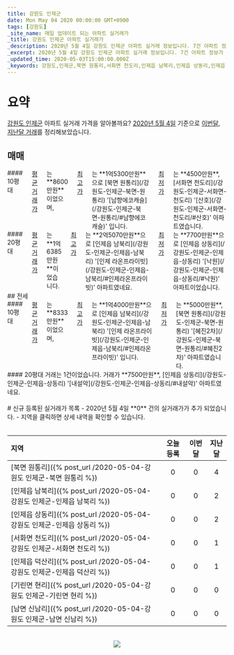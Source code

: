 ```yaml
---
title: 강원도 인제군
date: Mon May 04 2020 00:00:00 GMT+0900
tags: [강원도]
_site_name: 매일 업데이트 되는 아파트 실거래가
_title: 강원도 인제군 아파트 실거래가
_description: 2020년 5월 4일 강원도 인제군 아파트 실거래 정보입니다. 7건 아파트 정보가 있습니다.
_excerpt: 2020년 5월 4일 강원도 인제군 아파트 실거래 정보입니다. 7건 아파트 정보가 있습니다.
_updated_time: 2020-05-03T15:00:00.000Z
_keywords: 강원도,인제군,북면 원통리,서화면 천도리,인제읍 남북리,인제읍 상동리,인제읍 덕산리,남면 신남리,기린면 현리
---
```



# 요약
<ins>강원도 인제군</ins> 아파트 실거래 가격을 알아볼까요? <ins>2020년 5월 4일</ins> 기준으로 <ins>이번달, 지난달 거래</ins>를 정리해보았습니다.

## 매매
<div class="container">
<div class="six columns" markdown="1">
#### 10평대
<ins>평균 거래가</ins>는 **8600만원**이었으며, <ins>최고가</ins>는 **1억5300만원**으로 [북면 원통리](/강원도-인제군-북면-원통리) '[남향에코캐슬](/강원도-인제군-북면-원통리/#남향에코캐슬)' 입니다. <ins>최저가</ins>는 **4500만원**, [서화면 천도리](/강원도-인제군-서화면-천도리) '[산호](/강원도-인제군-서화면-천도리/#산호)' 아파트였습니다.
</div>
<div class="six columns" markdown="1">
#### 20평대
<ins>평균 거래가</ins>는 **1억6385만원**이었습니다. <ins>최고가</ins>는 **2억5070만원**으로 [인제읍 남북리](/강원도-인제군-인제읍-남북리) '[인제 라온프라이빗](/강원도-인제군-인제읍-남북리/#인제라온프라이빗)' 아파트였네요. <ins>최저가</ins>는 **7700만원**으로 [인제읍 상동리](/강원도-인제군-인제읍-상동리) '[낙원](/강원도-인제군-인제읍-상동리/#낙원)' 아파트이었습니다.
</div>
</div>
## 전세
<div class="container">
<div class="six columns" markdown="1">
#### 10평대
<ins>평균 거래가</ins>는 **8333만원**이었으며, <ins>최고가</ins>는 **1억4000만원**으로 [인제읍 남북리](/강원도-인제군-인제읍-남북리) '[인제 라온프라이빗](/강원도-인제군-인제읍-남북리/#인제라온프라이빗)' 입니다. <ins>최저가</ins>는 **5000만원**, [북면 원통리](/강원도-인제군-북면-원통리) '[혜진2차](/강원도-인제군-북면-원통리/#혜진2차)' 아파트였습니다.
</div>
<div class="six columns" markdown="1">
#### 20평대
거래는 1건이었습니다. 거래가 **7500만원**, [인제읍 상동리](/강원도-인제군-인제읍-상동리) '[내설악](/강원도-인제군-인제읍-상동리/#내설악)' 아파트였네요.
</div>
</div>


<br>
# 신규 등록된 실거래가 목록
- 2020년 5월 4일 **0** 건의 실거래가가 추가 되었습니다.
- 지역을 클릭하면 상세 내역을 확인할 수 있습니다.
<br><br>

| 지역 | 오늘 등록 | 이번달 | 지난달 |
|:---|:---:|:---:|:---:|
| [북면 원통리]({% post_url /2020-05-04-강원도 인제군-북면 원통리 %}) | 0 | 0 | 4|
| [인제읍 남북리]({% post_url /2020-05-04-강원도 인제군-인제읍 남북리 %}) | 0 | 0 | 2|
| [인제읍 상동리]({% post_url /2020-05-04-강원도 인제군-인제읍 상동리 %}) | 0 | 0 | 2|
| [서화면 천도리]({% post_url /2020-05-04-강원도 인제군-서화면 천도리 %}) | 0 | 0 | 1|
| [인제읍 덕산리]({% post_url /2020-05-04-강원도 인제군-인제읍 덕산리 %}) | 0 | 0 | 1|
| [기린면 현리]({% post_url /2020-05-04-강원도 인제군-기린면 현리 %}) | 0 | 0 | 0|
| [남면 신남리]({% post_url /2020-05-04-강원도 인제군-남면 신남리 %}) | 0 | 0 | 0|

<p align="center"><br><img src="https://via.placeholder.com/700x120"><br></p>
